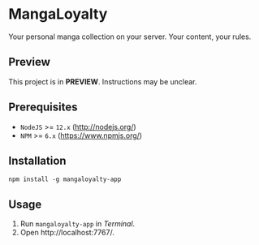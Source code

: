 # MangaLoyalty

Your personal manga collection on your server. Your content, your rules.

## Preview

This project is in **PREVIEW**. Instructions may be unclear.

## Prerequisites

* `NodeJS` >= `12.x` (http://nodejs.org/)
* `NPM` >= `6.x` (https://www.npmjs.org/)

## Installation

    npm install -g mangaloyalty-app

## Usage

1. Run `mangaloyalty-app` in *Terminal*.
2. Open http://localhost:7767/.
